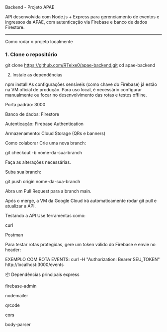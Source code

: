 Backend - Projeto APAE

API desenvolvida com Node.js + Express para gerenciamento de eventos e ingressos da APAE, com autenticação via Firebase e banco de dados Firestore.

---

Como rodar o projeto localmente

### 1. Clone o repositório

git clone https://github.com/RTeixe0/apae-backend.git
cd apae-backend


2. Instale as dependências

npm install
As configurações sensíveis (como chave do Firebase) já estão na VM oficial de produção. Para uso local, é necessário configurar manualmente ou focar no desenvolvimento das rotas e testes offline.


Porta padrão: 3000

Banco de dados: Firestore

Autenticação: Firebase Authentication

Armazenamento: Cloud Storage (QRs e banners)



Como colaborar
Crie uma nova branch:

git checkout -b nome-da-sua-branch


Faça as alterações necessárias.

Suba sua branch:

git push origin nome-da-sua-branch

Abra um Pull Request para a branch main.

Após o merge, a VM da Google Cloud irá automaticamente rodar git pull e atualizar a API.



Testando a API
Use ferramentas como:

curl

Postman

Para testar rotas protegidas, gere um token válido do Firebase e envie no header:



EXEMPLO COM ROTA EVENTS:
curl -H "Authorization: Bearer SEU_TOKEN" http://localhost:3000/events


📦 Dependências principais
express

firebase-admin

nodemailer

qrcode

cors

body-parser

